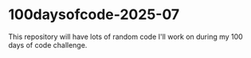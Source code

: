 # 100daysofcode-2025-07
This repository will have lots of random code I'll work on during my 100 days of code challenge.
